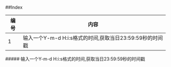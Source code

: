 ##Index

编号|内容
----|--------------------------------------------------------
   1|输入一个Y-m-d H:i:s格式的时间,获取当日23:59:59秒的时间戳

#####·输入一个Y-m-d H:i:s格式的时间,获取当日23:59:59秒的时间戳
